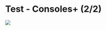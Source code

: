 # Test - Consoles+ \(2/2\)

![](https://github.com/anzymus/neogeo-dans-la-presse-volume-v/tree/70dcc1edf7e036bd729936ad01e89e46fcea79cd/games/1994/Windjammers/Consoles%20%2B%20033%20-%20Page%20095%20%28juin%201994%29.jpg)

